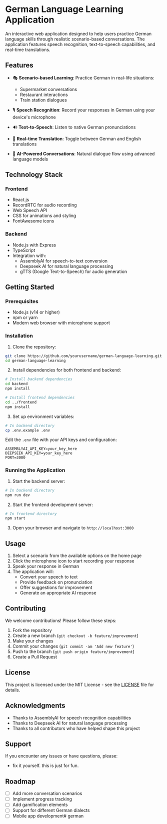# German Language Learning Application

An interactive web application designed to help users practice German language skills through realistic scenario-based conversations. The application features speech recognition, text-to-speech capabilities, and real-time translations.

## Features

- 🎭 **Scenario-based Learning**: Practice German in real-life situations:
  - Supermarket conversations
  - Restaurant interactions
  - Train station dialogues

- 🎙️ **Speech Recognition**: Record your responses in German using your device's microphone

- 🔊 **Text-to-Speech**: Listen to native German pronunciations

- 🔄 **Real-time Translation**: Toggle between German and English translations

- 🤖 **AI-Powered Conversations**: Natural dialogue flow using advanced language models

## Technology Stack

### Frontend
- React.js
- RecordRTC for audio recording
- Web Speech API
- CSS for animations and styling
- FontAwesome icons

### Backend
- Node.js with Express
- TypeScript
- Integration with:
  - AssemblyAI for speech-to-text conversion
  - Deepseek AI for natural language processing
  - gTTS (Google Text-to-Speech) for audio generation

## Getting Started

### Prerequisites
- Node.js (v14 or higher)
- npm or yarn
- Modern web browser with microphone support

### Installation

1. Clone the repository:
```bash
git clone https://github.com/yourusername/german-language-learning.git
cd german-language-learning
```

2. Install dependencies for both frontend and backend:
```bash
# Install backend dependencies
cd backend
npm install

# Install frontend dependencies
cd ../frontend
npm install
```

3. Set up environment variables:
```bash
# In backend directory
cp .env.example .env
```
Edit the `.env` file with your API keys and configuration:
```
ASSEMBLYAI_API_KEY=your_key_here
DEEPSEEK_API_KEY=your_key_here
PORT=3000
```

### Running the Application

1. Start the backend server:
```bash
# In backend directory
npm run dev
```

2. Start the frontend development server:
```bash
# In frontend directory
npm start
```

3. Open your browser and navigate to `http://localhost:3000`

## Usage

1. Select a scenario from the available options on the home page
2. Click the microphone icon to start recording your response
3. Speak your response in German
4. The application will:
   - Convert your speech to text
   - Provide feedback on pronunciation
   - Offer suggestions for improvement
   - Generate an appropriate AI response

## Contributing

We welcome contributions! Please follow these steps:

1. Fork the repository
2. Create a new branch (`git checkout -b feature/improvement`)
3. Make your changes
4. Commit your changes (`git commit -am 'Add new feature'`)
5. Push to the branch (`git push origin feature/improvement`)
6. Create a Pull Request

## License

This project is licensed under the MIT License - see the [LICENSE](LICENSE) file for details.

## Acknowledgments

- Thanks to AssemblyAI for speech recognition capabilities
- Thanks to Deepseek AI for natural language processing
- Thanks to all contributors who have helped shape this project

## Support

If you encounter any issues or have questions, please:
- fix it yourself. this is just for fun.

## Roadmap

- [ ] Add more conversation scenarios
- [ ] Implement progress tracking
- [ ] Add gamification elements
- [ ] Support for different German dialects
- [ ] Mobile app development# german

